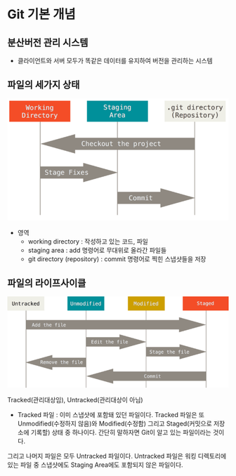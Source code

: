 # Git 기본 개념

## 분산버전 관리 시스템
- 클라이언트와 서버 모두가 똑같은 데이터를 유지하여 버전을 관리하는 시스템

## 파일의 세가지 상태

![areas](../assets/areas.png)

- 영역
    - working directory : 작성하고 있는 코드, 파일
    - staging area : add 명령어로 무대위로 올라간 파일들
    - git directory (repository) : commit 명령어로 찍힌 스냅샷들을 저장

## 파일의 라이프사이클
![lifecycle](../assets/lifecycle.png)

Tracked(관리대상임), Untracked(관리대상이 아님)
- Tracked 파일 : 이미 스냅샷에 포함돼 있던 파일이다. Tracked 파일은 또 Unmodified(수정하지 않음)와 Modified(수정함) 그리고 Staged(커밋으로 저장소에 기록할) 상태 중 하나이다. 간단히 말하자면 Git이 알고 있는 파일이라는 것이다.

그리고 나머지 파일은 모두 Untracked 파일이다. Untracked 파일은 워킹 디렉토리에 있는 파일 중 스냅샷에도 Staging Area에도 포함되지 않은 파일이다.